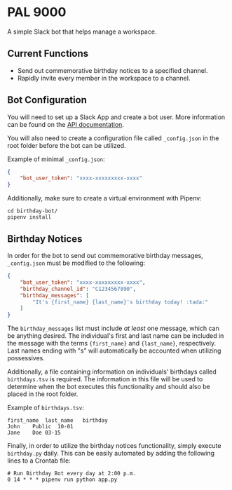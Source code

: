 # PAL 9000

A simple Slack bot that helps manage a workspace.

## Current Functions

+ Send out commemorative birthday notices to a specified channel.
+ Rapidly invite every member in the workspace to a channel.

## Bot Configuration

You will need to set up a Slack App and create a bot user. More information can be found on the [API documentation](https://api.slack.com/bot-users#getting-started).

You will also need to create a configuration file called `_config.json` in the root folder before the bot can be utilized.

Example of minimal `_config.json`:

```json
{
    "bot_user_token": "xxxx-xxxxxxxxx-xxxx"
}
```

Additionally, make sure to create a virtual environment with Pipenv:

```shell
cd birthday-bot/
pipenv install
```

## Birthday Notices

In order for the bot to send out commemorative birthday messages, `_config.json` must be modified to the following:

```json
{
    "bot_user_token": "xxxx-xxxxxxxxx-xxxx",
    "birthday_channel_id": "C1234567890",
    "birthday_messages": [
        "It's {first_name} {last_name}'s birthday today! :tada:"
    ]
}
```

The `birthday_messages` list must include _at least_ one message, which can be anything desired. The individual's first and last name can be included in the message with the terms `{first_name}` and `{last_name}`, respectively. Last names ending with "s" will automatically be accounted when utilizing possessives.

Additionally, a file containing information on individuals' birthdays called `birthdays.tsv` is required. The information in this file will be used to determine when the bot executes this functionality and should also be placed in the root folder.

Example of `birthdays.tsv`:

```tsv
first_name	last_name	birthday
John	Public	10-01
Jane	Doe	03-15
```

Finally, in order to utilize the birthday notices functionality, simply execute `birthday.py` daily. This can be easily automated by adding the following lines to a Crontab file:

```shell
# Run Birthday Bot every day at 2:00 p.m.
0 14 * * * pipenv run python app.py
```
